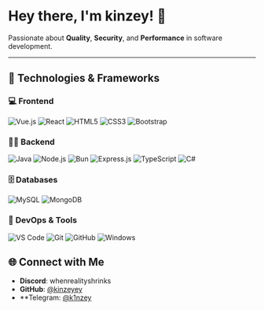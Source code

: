 <div align="left">

# Hey there, I'm kinzey! 👋

Passionate about **Quality**, **Security**, and **Performance** in software development.

---

## 🔧 Technologies & Frameworks

### 💻 **Frontend**

<div>
  <img src="https://img.shields.io/badge/Vue.js-4FC08D?style=flat-square&logo=vue.js&logoColor=white" alt="Vue.js">
  <img src="https://img.shields.io/badge/React-61DAFB?style=flat-square&logo=react&logoColor=white" alt="React">
  <img src="https://img.shields.io/badge/HTML5-E34F26?style=flat-square&logo=html5&logoColor=white" alt="HTML5">
  <img src="https://img.shields.io/badge/CSS3-1572B6?style=flat-square&logo=css3&logoColor=white" alt="CSS3">
  <img src="https://img.shields.io/badge/Bootstrap-7952B3?style=flat-square&logo=bootstrap&logoColor=white" alt="Bootstrap">
</div>

### 🧑‍💻 **Backend**

<div>
  <img src="https://img.shields.io/badge/Java-007396?style=flat-square&logo=java&logoColor=white" alt="Java">
  <img src="https://img.shields.io/badge/Node.js-339933?style=flat-square&logo=node.js&logoColor=white" alt="Node.js">
  <img src="https://img.shields.io/badge/Bun-000000?style=flat-square&logo=bun&logoColor=white" alt="Bun">
  <img src="https://img.shields.io/badge/Express.js-000000?style=flat-square&logo=express&logoColor=white" alt="Express.js">
  <img src="https://img.shields.io/badge/TypeScript-3178C6?style=flat-square&logo=typescript&logoColor=white" alt="TypeScript">
  <img src="https://img.shields.io/badge/C%23-239120?style=flat-square&logo=c-sharp&logoColor=white" alt="C#">
</div>

### 🗄️ **Databases**

<div>
  <img src="https://img.shields.io/badge/MySQL-4479A1?style=flat-square&logo=mysql&logoColor=white" alt="MySQL">
  <img src="https://img.shields.io/badge/MongoDB-47A248?style=flat-square&logo=mongodb&logoColor=white" alt="MongoDB">
</div>

### 🔧 **DevOps & Tools**

<div>
  <img src="https://img.shields.io/badge/VS%20Code-007ACC?style=flat-square&logo=visual-studio-code&logoColor=white" alt="VS Code">
  <img src="https://img.shields.io/badge/Git-F05032?style=flat-square&logo=git&logoColor=white" alt="Git">
  <img src="https://img.shields.io/badge/GitHub-181717?style=flat-square&logo=github&logoColor=white" alt="GitHub">
  <img src="https://img.shields.io/badge/Windows-0078D6?style=flat-square&logo=windows&logoColor=white" alt="Windows">
</div>


## 🌐 Connect with Me

- **Discord**: whenrealityshrinks
- **GitHub**: [@kinzeyey](https://github.com/kinzeyey)
- **Telegram: [@k1nzey](https://t.me/k1nzey)
